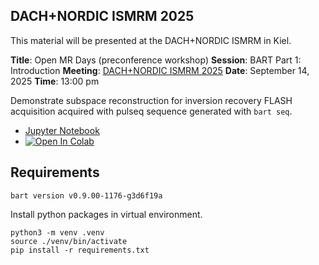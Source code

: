 ## DACH+NORDIC ISMRM 2025

This material will be presented at the DACH+NORDIC ISMRM in Kiel.

**Title**: Open MR Days (preconference workshop)
**Session**: BART Part 1: Introduction
**Meeting**: [DACH+NORDIC ISMRM 2025](https://ismrm-dach-2025.moincc.de/)
**Date**: September 14, 2025
**Time**: 13:00 pm


Demonstrate subspace reconstruction for inversion recovery FLASH acquisition acquired with pulseq sequence generated with `bart seq`.

- [Jupyter Notebook](./tutorial.ipynb)
- [![Open In Colab](https://colab.research.google.com/assets/colab-badge.svg)](https://colab.research.google.com/github/mrirecon/bart-workshop/blob/master/dach_ismrm2025/subspace/tutorial.ipynb)





## Requirements
```
bart version v0.9.00-1176-g3d6f19a
```

Install python packages in virtual environment. 
```
python3 -m venv .venv
source ./venv/bin/activate
pip install -r requirements.txt
```

